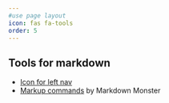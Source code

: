 ```yaml
---
#use page layout
icon: fas fa-tools
order: 5
---
```


## Tools for markdown
* <a href="https://www.w3schools.com/icons/icons_reference.asp" target="_blank">Icon for left nav</a>
* [Markup commands](https://markdownmonster.west-wind.com/docs/Markdown-Monster-Documentation/An-Introduction-to-Markdown.html) by Markdown Monster